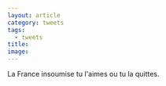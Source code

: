 ```yaml
---
layout: article
category: tweets
tags:
  - tweets
title: 
image:
---
```


La France insoumise tu l'aimes ou tu la quittes.